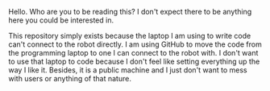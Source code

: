 Hello. Who are you to be reading this? I don't expect there to be anything here you could be interested in.

This repository simply exists because the laptop I am using to write code can't connect to the robot directly. I am using GitHub to move the code from the programming laptop to one I can connect to the robot with. I don't want to use that laptop to code because I don't feel like setting everything up the way I like it. Besides, it is a public machine and I just don't want to mess with users or anything of that nature.